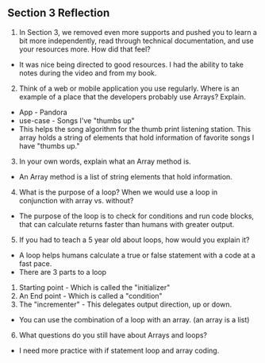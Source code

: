 ## Section 3 Reflection

1. In Section 3, we removed even more supports and pushed you to learn a bit more independently, read through technical documentation, and use your resources more. How did that feel?
- It was nice being directed to good resources. I had the ability to take notes during the video and from my book.

2. Think of a web or mobile application you use regularly. Where is an example of a place that the developers probably use Arrays? Explain.
- App - Pandora
- use-case - Songs I've "thumbs up"
- This helps the song algorithm for the thumb print listening station. This array holds a string of elements that hold information of favorite songs I have "thumbs up."
3. In your own words, explain what an Array method is.
- An Array method is a list of string elements that hold information.
4. What is the purpose of a loop? When we would use a loop in conjunction with array vs. without?
- The purpose of the loop is to check for conditions and run code blocks, that can calculate returns faster than humans with greater output.
5. If you had to teach a 5 year old about loops, how would you explain it?
- A loop helps humans calculate a true or false statement with a code at a fast pace.
- There are 3 parts to a loop
 1. Starting point - Which is called the "initializer"
 2. An End point - Which is called a "condition"
 3. The "incrementer" - This delegates output direction, up or down.
- You can use the combination of a loop with an array. (an array is a list)
6. What questions do you still have about Arrays and loops?
- I need more practice with if statement loop and array coding.
